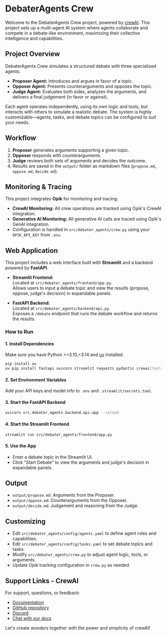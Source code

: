 # DebaterAgents Crew

Welcome to the DebaterAgents Crew project, powered by [crewAI](https://crewai.com). This project sets up a multi-agent AI system where agents collaborate and compete in a debate-like environment, maximizing their collective intelligence and capabilities.

## Project Overview

DebaterAgents Crew simulates a structured debate with three specialized agents:

- **Proposer Agent:** Introduces and argues in favor of a topic.
- **Opposer Agent:** Presents counterarguments and opposes the topic.
- **Judge Agent:** Evaluates both sides, analyzes the arguments, and delivers a final judgement (in favor or against).

Each agent operates independently, using its own logic and tools, but interacts with others to simulate a realistic debate. The system is highly customizable—agents, tasks, and debate topics can be configured to suit your needs.

## Workflow

1. **Proposer** generates arguments supporting a given topic.
2. **Opposer** responds with counterarguments.
3. **Judge** reviews both sets of arguments and decides the outcome.
4. Results are saved in the `output/` folder as markdown files (`propose.md`, `oppose.md`, `decide.md`).

## Monitoring & Tracing

This project integrates **Opik** for monitoring and tracing:

- **CrewAI Monitoring:** All crew operations are tracked using Opik's CrewAI integration.
- **Generative AI Monitoring:** All generative AI calls are traced using Opik's GenAI integration.
- Configuration is handled in `src/debater_agents/crew.py` using your `OPIK_API_KEY` from `.env`.

## Web Application

This project includes a web interface built with **Streamlit** and a backend powered by **FastAPI**.

- **Streamlit Frontend:**  
  Located at `src/debater_agents/frontend/app.py`.  
  Allows users to input a debate topic and view the results (propose, oppose, judge's decision) in expandable panels.

- **FastAPI Backend:**  
  Located at `src/debater_agents/backend/api.py`.  
  Exposes a `/debate` endpoint that runs the debate workflow and returns the results.

### How to Run

#### 1. Install Dependencies

Make sure you have Python >=3.10,<3.14 and [uv](https://docs.astral.sh/uv/) installed.

```bash
pip install uv
uv pip install fastapi uvicorn streamlit requests pydantic crewai[tools] opik
```

#### 2. Set Environment Variables

Add your API keys and model info to `.env` and `.streamlit/secrets.toml`.

#### 3. Start the FastAPI Backend

```bash
uvicorn src.debater_agents.backend.api:app --reload
```

#### 4. Start the Streamlit Frontend

```bash
streamlit run src/debater_agents/frontend/app.py
```

#### 5. Use the App

- Enter a debate topic in the Streamlit UI.
- Click "Start Debate" to view the arguments and judge's decision in expandable panels.

## Output

- `output/propose.md`: Arguments from the Proposer.
- `output/oppose.md`: Counterarguments from the Opposer.
- `output/decide.md`: Judgement and reasoning from the Judge.

## Customizing

- Edit `src/debater_agents/config/agents.yaml` to define agent roles and capabilities.
- Edit `src/debater_agents/config/tasks.yaml` to set debate topics and tasks.
- Modify `src/debater_agents/crew.py` to adjust agent logic, tools, or arguments.
- Update Opik tracking configuration in `crew.py` as needed.

## Support Links - CrewAI

For support, questions, or feedback:
- [Documentation](https://docs.crewai.com)
- [GitHub repository](https://github.com/joaomdmoura/crewai)
- [Discord](https://discord.com/invite/X4JWnZnxPb)
- [Chat with our docs](https://chatg.pt/DWjSBZn)

Let's create wonders together with the power and simplicity of crewAI!